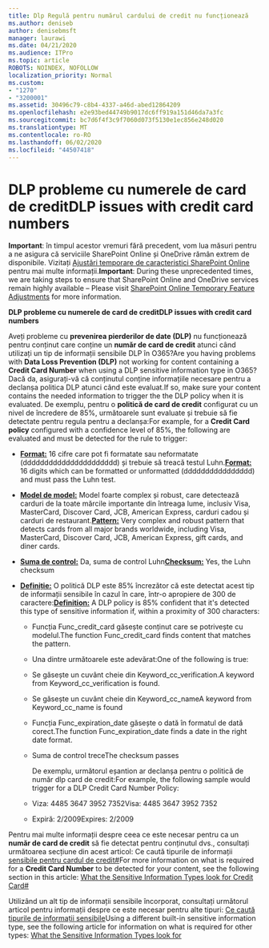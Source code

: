 ```yaml
---
title: Dlp Regulă pentru numărul cardului de credit nu funcționează
ms.author: deniseb
author: denisebmsft
manager: laurawi
ms.date: 04/21/2020
ms.audience: ITPro
ms.topic: article
ROBOTS: NOINDEX, NOFOLLOW
localization_priority: Normal
ms.custom:
- "1270"
- "3200001"
ms.assetid: 30496c79-c8b4-4337-a46d-abed12864209
ms.openlocfilehash: e2e93bed44749b9017dc6ff919a151d46da7a3fc
ms.sourcegitcommit: bc7d6f4f3c9f7060d073f5130e1ec856e248d020
ms.translationtype: MT
ms.contentlocale: ro-RO
ms.lasthandoff: 06/02/2020
ms.locfileid: "44507418"
---
```

# <a name="dlp-issues-with-credit-card-numbers"></a><span data-ttu-id="a6e82-102">DLP probleme cu numerele de card de credit</span><span class="sxs-lookup"><span data-stu-id="a6e82-102">DLP issues with credit card numbers</span></span>

<span data-ttu-id="a6e82-103">**Important**: în timpul acestor vremuri fără precedent, vom lua măsuri pentru a ne asigura că serviciile SharePoint Online și OneDrive rămân extrem de disponibile. Vizitați [Ajustări temporare de caracteristici SharePoint Online](https://aka.ms/ODSPAdjustments) pentru mai multe informații.</span><span class="sxs-lookup"><span data-stu-id="a6e82-103">**Important**: During these unprecedented times, we are taking steps to ensure that SharePoint Online and OneDrive services remain highly available – Please visit [SharePoint Online Temporary Feature Adjustments](https://aka.ms/ODSPAdjustments) for more information.</span></span>

<span data-ttu-id="a6e82-104">**DLP probleme cu numerele de card de credit**</span><span class="sxs-lookup"><span data-stu-id="a6e82-104">**DLP issues with credit card numbers**</span></span>

<span data-ttu-id="a6e82-105">Aveți probleme cu **prevenirea pierderilor de date (DLP)** nu funcționează pentru conținut care conține un **număr de card de credit** atunci când utilizați un tip de informații sensibile DLP în O365?</span><span class="sxs-lookup"><span data-stu-id="a6e82-105">Are you having problems with **Data Loss Prevention (DLP)** not working for content containing a **Credit Card Number** when using a DLP sensitive information type in O365?</span></span> <span data-ttu-id="a6e82-106">Dacă da, asigurați-vă că conținutul conține informațiile necesare pentru a declanșa politica DLP atunci când este evaluat.</span><span class="sxs-lookup"><span data-stu-id="a6e82-106">If so, make sure your content contains the needed information to trigger the the DLP policy when it is evaluated.</span></span> <span data-ttu-id="a6e82-107">De exemplu, pentru o **politică de card de credit** configurat cu un nivel de încredere de 85%, următoarele sunt evaluate și trebuie să fie detectate pentru regula pentru a declanșa:</span><span class="sxs-lookup"><span data-stu-id="a6e82-107">For example, for a **Credit Card policy** configured with a confidence level of 85%, the following are evaluated and must be detected for the rule to trigger:</span></span>
  
- <span data-ttu-id="a6e82-108">**[Format:](https://docs.microsoft.com/microsoft-365/compliance/sensitive-information-type-entity-definitions#format-19)** 16 cifre care pot fi formatate sau neformatate (dddddddddddddddddddddd) și trebuie să treacă testul Luhn.</span><span class="sxs-lookup"><span data-stu-id="a6e82-108">**[Format:](https://docs.microsoft.com/microsoft-365/compliance/sensitive-information-type-entity-definitions#format-19)** 16 digits which can be formatted or unformatted (dddddddddddddddd) and must pass the Luhn test.</span></span>

- <span data-ttu-id="a6e82-109">**[Model de model:](https://docs.microsoft.com/microsoft-365/compliance/sensitive-information-type-entity-definitions#pattern-19)** Model foarte complex și robust, care detectează carduri de la toate mărcile importante din întreaga lume, inclusiv Visa, MasterCard, Discover Card, JCB, American Express, carduri cadou și carduri de restaurant.</span><span class="sxs-lookup"><span data-stu-id="a6e82-109">**[Pattern:](https://docs.microsoft.com/microsoft-365/compliance/sensitive-information-type-entity-definitions#pattern-19)** Very complex and robust pattern that detects cards from all major brands worldwide, including Visa, MasterCard, Discover Card, JCB, American Express, gift cards, and diner cards.</span></span>

- <span data-ttu-id="a6e82-110">**[Suma de control:](https://docs.microsoft.com/microsoft-365/compliance/sensitive-information-type-entity-definitions#checksum-19)** Da, suma de control Luhn</span><span class="sxs-lookup"><span data-stu-id="a6e82-110">**[Checksum:](https://docs.microsoft.com/microsoft-365/compliance/sensitive-information-type-entity-definitions#checksum-19)** Yes, the Luhn checksum</span></span>

- <span data-ttu-id="a6e82-111">**[Definiție:](https://docs.microsoft.com/microsoft-365/compliance/sensitive-information-type-entity-definitions#definition-19)** O politică DLP este 85% încrezător că este detectat acest tip de informații sensibile în cazul în care, într-o apropiere de 300 de caractere:</span><span class="sxs-lookup"><span data-stu-id="a6e82-111">**[Definition:](https://docs.microsoft.com/microsoft-365/compliance/sensitive-information-type-entity-definitions#definition-19)** A DLP policy is 85% confident that it's detected this type of sensitive information if, within a proximity of 300 characters:</span></span>

  - <span data-ttu-id="a6e82-112">Funcția Func_credit_card găsește conținut care se potrivește cu modelul.</span><span class="sxs-lookup"><span data-stu-id="a6e82-112">The function Func_credit_card finds content that matches the pattern.</span></span>

  - <span data-ttu-id="a6e82-113">Una dintre următoarele este adevărat:</span><span class="sxs-lookup"><span data-stu-id="a6e82-113">One of the following is true:</span></span>

  - <span data-ttu-id="a6e82-114">Se găsește un cuvânt cheie din Keyword_cc_verification.</span><span class="sxs-lookup"><span data-stu-id="a6e82-114">A keyword from Keyword_cc_verification is found.</span></span>

  - <span data-ttu-id="a6e82-115">Se găsește un cuvânt cheie din Keyword_cc_name</span><span class="sxs-lookup"><span data-stu-id="a6e82-115">A keyword from Keyword_cc_name is found</span></span>

  - <span data-ttu-id="a6e82-116">Funcția Func_expiration_date găsește o dată în formatul de dată corect.</span><span class="sxs-lookup"><span data-stu-id="a6e82-116">The function Func_expiration_date finds a date in the right date format.</span></span>

  - <span data-ttu-id="a6e82-117">Suma de control trece</span><span class="sxs-lookup"><span data-stu-id="a6e82-117">The checksum passes</span></span>

    <span data-ttu-id="a6e82-118">De exemplu, următorul eșantion ar declanșa pentru o politică de număr dlp card de credit:</span><span class="sxs-lookup"><span data-stu-id="a6e82-118">For example, the following sample would trigger for a DLP Credit Card Number Policy:</span></span>

  - <span data-ttu-id="a6e82-119">Viza: 4485 3647 3952 7352</span><span class="sxs-lookup"><span data-stu-id="a6e82-119">Visa: 4485 3647 3952 7352</span></span>
  
  - <span data-ttu-id="a6e82-120">Expiră: 2/2009</span><span class="sxs-lookup"><span data-stu-id="a6e82-120">Expires: 2/2009</span></span>

<span data-ttu-id="a6e82-121">Pentru mai multe informații despre ceea ce este necesar pentru ca un **număr de card de credit** să fie detectat pentru conținutul dvs., consultați următoarea secțiune din acest articol: Ce caută tipurile de informații [sensibile pentru cardul de credit#](https://docs.microsoft.com/microsoft-365/compliance/sensitive-information-type-entity-definitions#credit-card-number)</span><span class="sxs-lookup"><span data-stu-id="a6e82-121">For more information on what is required for a **Credit Card Number** to be detected for your content, see the following section in this article: [What the Sensitive Information Types look for Credit Card#](https://docs.microsoft.com/microsoft-365/compliance/sensitive-information-type-entity-definitions#credit-card-number)</span></span>
  
<span data-ttu-id="a6e82-122">Utilizând un alt tip de informații sensibile încorporat, consultați următorul articol pentru informații despre ce este necesar pentru alte tipuri: [Ce caută tipurile de informații sensibile](https://docs.microsoft.com/microsoft-365/compliance/sensitive-information-type-entity-definitions)</span><span class="sxs-lookup"><span data-stu-id="a6e82-122">Using a different built-in sensitive information type, see the following article for information on what is required for other types: [What the Sensitive Information Types look for](https://docs.microsoft.com/microsoft-365/compliance/sensitive-information-type-entity-definitions)</span></span>
  